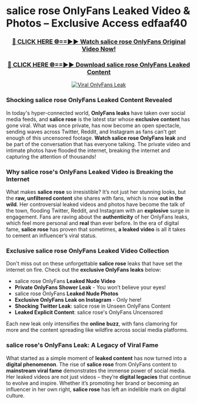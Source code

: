 # salice rose OnlyFans Leaked Video & Photos – Exclusive Access edfaaf40

<div align="center">

### [🔴 CLICK HERE 🌐==►► Watch salice rose OnlyFans Original Video Now!](https://aff.leakpic.com/?utm_medium=9dac6e3e92780789e695eb65dc45befdb20081c8&utm_campaign=Link_for_leakpic_com_edfaaf40)

### [🔴 CLICK HERE 🌐==►► Download salice rose OnlyFans Leaked Content](https://aff.leakpic.com/?utm_medium=9dac6e3e92780789e695eb65dc45befdb20081c8&utm_campaign=Link_for_leakpic_com_edfaaf40)

[![Viral OnlyFans Leak](https://i.ibb.co.com/xMMVF88/686577567.gif)](https://aff.leakpic.com/?utm_medium=9dac6e3e92780789e695eb65dc45befdb20081c8&utm_campaign=Link_for_leakpic_com_edfaaf40)

</div>

### Shocking salice rose OnlyFans Leaked Content Revealed
In today's hyper-connected world, **OnlyFans leaks** have taken over social media feeds, and **salice rose** is the latest star whose **exclusive content** has gone viral. What was once private, has now become an open spectacle, sending waves across Twitter, Reddit, and Instagram as fans can't get enough of this uncensored footage. 
**Watch salice rose OnlyFans leak** and be part of the conversation that has everyone talking. The private video and intimate photos have flooded the internet, breaking the internet and capturing the attention of thousands!

### Why salice rose's OnlyFans Leaked Video is Breaking the Internet
What makes **salice rose** so irresistible? It’s not just her stunning looks, but the **raw, unfiltered content** she shares with fans, which is now **out in the wild**. Her controversial leaked videos and photos have become the talk of the town, flooding Twitter, Reddit, and Instagram with an **explosive** surge in engagement. 
Fans are raving about the **authenticity** of her OnlyFans leaks, which feel more personal and **real** than ever before. In the era of digital fame, **salice rose** has proven that sometimes, **a leaked video** is all it takes to cement an influencer’s viral status.

### Exclusive salice rose OnlyFans Leaked Video Collection
Don't miss out on these unforgettable **salice rose** leaks that have set the internet on fire. Check out the **exclusive OnlyFans leaks** below:

- salice rose OnlyFans **Leaked Nude Video**
- **Private OnlyFans Shower Leak** - You won’t believe your eyes!
- salice rose OnlyFans **Leaked Nude Photos**
- **Exclusive OnlyFans Leak on Instagram** - Only here!
- **Shocking Twitter Leak**: salice rose in Unseen OnlyFans Content
- **Leaked Explicit Content**: salice rose's OnlyFans Uncensored

Each new leak only intensifies the **online buzz**, with fans clamoring for more and the content spreading like wildfire across social media platforms.

### salice rose's OnlyFans Leak: A Legacy of Viral Fame
What started as a simple moment of **leaked content** has now turned into a **digital phenomenon**. The rise of **salice rose** from OnlyFans content to **mainstream viral fame** demonstrates the immense power of social media. 
Her leaked videos are not just videos – they’re **digital legacies** that continue to evolve and inspire. Whether it’s promoting her brand or becoming an influencer in her own right, **salice rose** has left an indelible mark on digital culture.
